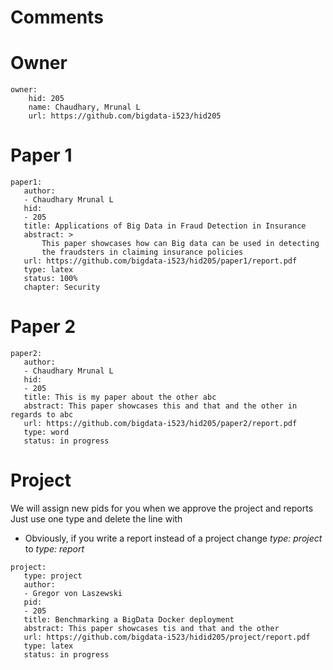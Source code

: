 # Comments

# Owner

```
owner:
    hid: 205
    name: Chaudhary, Mrunal L
    url: https://github.com/bigdata-i523/hid205
```

# Paper 1

```
paper1:
   author: 
   - Chaudhary Mrunal L
   hid:
   - 205
   title: Applications of Big Data in Fraud Detection in Insurance
   abstract: >
       This paper showcases how can Big data can be used in detecting
       the fraudsters in claiming insurance policies
   url: https://github.com/bigdata-i523/hid205/paper1/report.pdf
   type: latex
   status: 100%
   chapter: Security
```
   
# Paper 2

```
paper2:
   author: 
   - Chaudhary Mrunal L
   hid:
   - 205
   title: This is my paper about the other abc
   abstract: This paper showcases this and that and the other in regards to abc
   url: https://github.com/bigdata-i523/hid205/paper2/report.pdf
   type: word
   status: in progress
```

# Project 

We will assign new pids for you when we approve the project and reports   
Just use one type and delete the line with 

* Obviously, if you write a report instead of a project change *type: project* to *type: report*

```
project:
   type: project
   author: 
   - Gregor von Laszewski
   pid:
   - 205
   title: Benchmarking a BigData Docker deployment
   abstract: This paper showcases tis and that and the other 
   url: https://github.com/bigdata-i523/hidid205/project/report.pdf
   type: latex
   status: in progress
```
   
